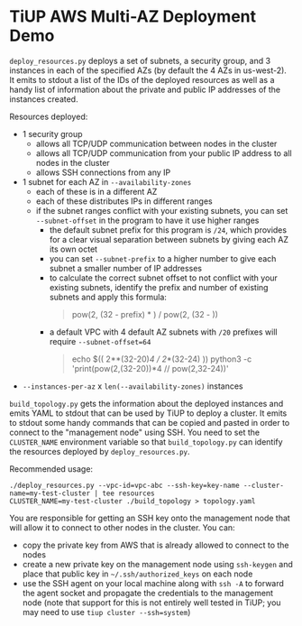 # TiUP AWS Multi-AZ Deployment Demo

`deploy_resources.py` deploys a set of subnets, a security group, and 3 instances in each of the specified AZs (by default the 4 AZs in us-west-2). It emits to stdout a list of the IDs of the deployed resources as well as a handy list of information about the private and public IP addresses of the instances created.

Resources deployed:
* 1 security group
    * allows all TCP/UDP communication between nodes in the cluster
    * allows all TCP/UDP communication from your public IP address to all nodes in the cluster
    * allows SSH connections from any IP
* 1 subnet for each AZ in `--availability-zones`
    * each of these is in a different AZ
    * each of these distributes IPs in different ranges
    * if the subnet ranges conflict with your existing subnets, you can set `--subnet-offset` in the program to have it use higher ranges
        * the default subnet prefix for this program is `/24`, which provides for a clear visual separation between subnets by giving each AZ its own octet
        * you can set `--subnet-prefix` to a higher number to give each subnet a smaller number of IP addresses
        * to calculate the correct subnet offset to not conflict with your existing subnets, identify the prefix and number of existing subnets and apply this formula:
          > pow(2, (32 - prefix) * <number of subnets>) / pow(2, (32 - <new subnet prefix>))
        * a default VPC with 4 default AZ subnets with `/20` prefixes will require `--subnet-offset=64`
          > echo $(( 2**(32-20)*4 / 2**(32-24) ))
          > python3 -c 'print(pow(2,(32-20))*4 // pow(2,32-24))'
* `--instances-per-az` x `len(--availability-zones)` instances

`build_topology.py` gets the information about the deployed instances and emits YAML to stdout that can be used by TiUP to deploy a cluster. It emits to stdout some handy commands that can be copied and pasted in order to connect to the "management node" using SSH. You need to set the `CLUSTER_NAME` environment variable so that `build_topology.py` can identify the resources deployed by `deploy_resources.py`.

Recommended usage:

```
./deploy_resources.py --vpc-id=vpc-abc --ssh-key=key-name --cluster-name=my-test-cluster | tee resources
CLUSTER_NAME=my-test-cluster ./build_topology > topology.yaml
```

You are responsible for getting an SSH key onto the management node that will allow it to connect to other nodes in the cluster. You can:
* copy the private key from AWS that is already allowed to connect to the nodes
* create a new private key on the management node using `ssh-keygen` and place that public key in `~/.ssh/authorized_keys` on each node
* use the SSH agent on your local machine along with `ssh -A` to forward the agent socket and propagate the credentials to the management node (note that support for this is not entirely well tested in TiUP; you may need to use `tiup cluster --ssh=system`)
